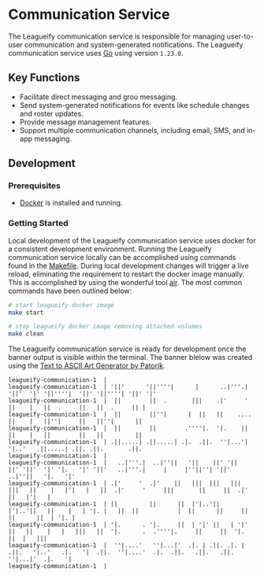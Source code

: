 # Communication Service

The Leagueify communication service is responsible for managing user-to-user
communication and system-generated notifications. The Leagueify communication
service uses  [Go][go-download] using version `1.23.0`.

## Key Functions

- Facilitate direct messaging and grou messaging.
- Send system-generated notifications for events like schedule changes and roster updates.
- Provide message management features.
- Support multiple communication channels, including email, SMS, and in-app messaging.

## Development

### Prerequisites

- [Docker][docker-download] is installed and running.

### Getting Started

Local development of the Leagueify communication service uses docker for a
consistent development environment. Running the Leagueify communication service
locally can be accomplished using commands found in the
[Makefile][repo-makefile]. During local development changes will trigger a live
reload, eliminating the requirement to restart the docker image manually. This
is accomplished by using the wonderful tool [air][github-air]. The most common
commands have been outlined below:

```bash
# start leagueify docker image
make start

# stop leagueify docker image removing attached volumes
make clean
```

The Leagueify communication service is ready for development once the banner output
is visible within the terminal. The banner blelow was created using the
[Text to ASCII Art Generator by Patorjk][patorjk-taag].

```
leagueify-communication-1  |
leagueify-communication-1  | '||'      '||''''|      |      ..|'''.|  '||'  '|' '||''''|  '||' '||''''| '||' '|'
leagueify-communication-1  |  ||        ||  .       |||    .|'     '   ||    |   ||  .     ||   ||  .     || |
leagueify-communication-1  |  ||        ||''|      |  ||   ||    ....  ||    |   ||''|     ||   ||''|      ||
leagueify-communication-1  |  ||        ||        .''''|.  '|.    ||   ||    |   ||        ||   ||         ||
leagueify-communication-1  | .||.....| .||.....| .|.  .||.  ''|...'|    '|..'   .||.....| .||. .||.       .||.
leagueify-communication-1  |
leagueify-communication-1  |   ..|'''.|  ..|''||   '||    ||' '||    ||' '||'  '|' '|.   '|' '||'   ..|'''.|     |     |''||''| '||'  ..|''||   '|.   '|'
leagueify-communication-1  | .|'     '  .|'    ||   |||  |||   |||  |||   ||    |   |'|   |   ||  .|'     '     |||       ||     ||  .|'    ||   |'|   |
leagueify-communication-1  | ||         ||      ||  |'|..'||   |'|..'||   ||    |   | '|. |   ||  ||           |  ||      ||     ||  ||      ||  | '|. |
leagueify-communication-1  | '|.      . '|.     ||  | '|' ||   | '|' ||   ||    |   |   |||   ||  '|.      .  .''''|.     ||     ||  '|.     ||  |   |||
leagueify-communication-1  |  ''|....'   ''|...|'  .|. | .||. .|. | .||.   '|..'   .|.   '|  .||.  ''|....'  .|.  .||.   .||.   .||.  ''|...|'  .|.   '|
leagueify-communication-1  |
```

[docker-download]: https://www.docker.com/get-started/
[github-air]: https://github.com/air-verse/air
[go-download]: https://go.dev/dl/
[patorjk-taag]: https://patorjk.com/software/taag/#p=display&f=Kban&t=LEAGUEIFY%0ACOMMUNICATION
[repo-makefile]: ./Makefile
